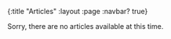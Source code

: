 {:title "Articles"
 :layout :page
 :navbar? true}
 
Sorry, there are no articles available at this time.

